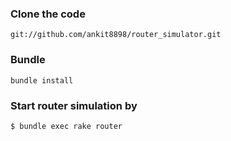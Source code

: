 ### Clone the code 

`git://github.com/ankit8898/router_simulator.git`

### Bundle 

`bundle install` 

### Start router simulation by

`$ bundle exec rake router`
